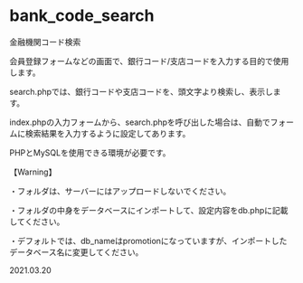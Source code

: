 # bank_code_search
金融機関コード検索


 会員登録フォームなどの画面で、銀行コード/支店コードを入力する目的で使用します。
 
 search.phpでは、銀行コードや支店コードを、頭文字より検索し、表示します。
 
 index.phpの入力フォームから、search.phpを呼び出した場合は、自動でフォームに検索結果を入力するように設定してあります。
 
 PHPとMySQLを使用できる環境が必要です。
 
 
 
 【Warning】
 
 ・フォルダは、サーバーにはアップロードしないでください。
 
 ・フォルダの中身をデータベースにインポートして、設定内容をdb.phpに記載してください。
 
 ・デフォルトでは、db_nameはpromotionになっていますが、インポートしたデータベース名に変更してください。
 
 2021.03.20
 
